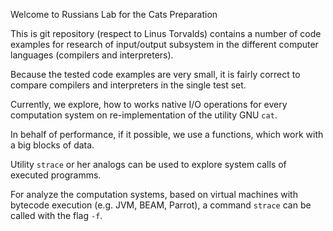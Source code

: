    Welcome to Russians Lab for the Cats Preparation

This is git repository (respect to Linus Torvalds) contains
a number of code examples for research of input/output
subsystem in the different computer languages (compilers
and interpreters).

Because the tested code examples are very small, it is
fairly correct to compare compilers and interpreters
in the single test set.

Currently, we explore, how to works native I/O operations
for every computation system on re-implementation of the
utility GNU `cat`.

In behalf of performance, if it possible, we use a functions,
which work with a big blocks of data.

Utility `strace` or her analogs can be used to explore system
calls of executed programms.

For analyze the computation systems, based on virtual machines
with bytecode execution (e.g. JVM, BEAM, Parrot), a command
`strace` can be called with the flag `-f`.
